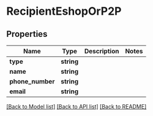 # RecipientEshopOrP2P

## Properties
Name | Type | Description | Notes
------------ | ------------- | ------------- | -------------
**type** | **string** |  | 
**name** | **string** |  | 
**phone_number** | **string** |  | 
**email** | **string** |  | 

[[Back to Model list]](../../README.md#documentation-for-models) [[Back to API list]](../../README.md#documentation-for-api-endpoints) [[Back to README]](../../README.md)

